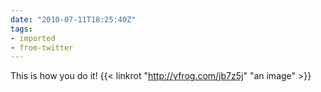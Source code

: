 ```yaml
---
date: "2010-07-11T18:25:40Z"
tags:
- imported
- from-twitter
---
```

This is how you do it\! {{< linkrot "http://yfrog.com/jb7z5j" "an image" >}}
